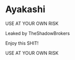 # Ayakashi
USE AT YOUR OWN RISK

Leaked by TheShadowBrokers

Enjoy this SHIT!

USE AT YOUR OWN RISK
